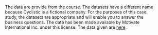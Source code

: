 The data are provide from the course. The datasets have a different name because Cyclistic is a fictional company. For the purposes of this case study, the datasets are appropriate and will enable you to answer the business questions. The data has been made available by Motivate International Inc. under this license.
The data given are [here](https://divvy-tripdata.s3.amazonaws.com/index.html). 

